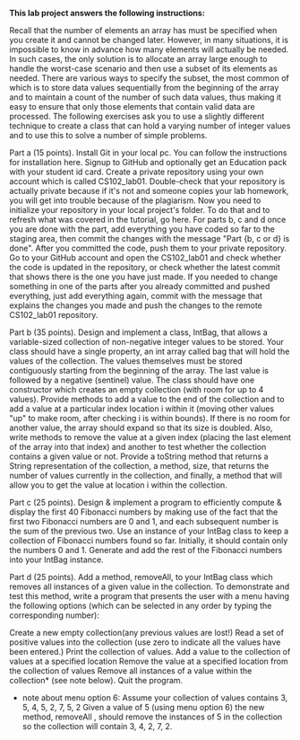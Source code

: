 **This lab project answers the following instructions:**

Recall that the number of elements an array has must be specified when you create it and cannot be changed later. However, in many situations, it is impossible to know in advance how many elements will actually be needed. In such cases, the only solution is to allocate an array large enough to handle the worst-case scenario and then use a subset of its elements as needed. There are various ways to specify the subset, the most common of which is to store data values sequentially from the beginning of the array and to maintain a count of the number of such data values, thus making it easy to ensure that only those elements that contain valid data are processed. The following exercises ask you to use a slightly different technique to create a class that can hold a varying number of integer values and to use this to solve a number of simple problems.

Part a (15 points). Install Git in your local pc. You can follow the instructions for installation here. Signup to GitHub and optionally get an Education pack with your student id card. Create a private repository using your own account which is called CS102_lab01. Double-check that your repository is actually private because if it's not and someone copies your lab homework, you will get into trouble because of the plagiarism. Now you need to initialize your repository in your local project's folder. To do that and to refresh what was covered in the tutorial, go here. For parts b, c and d once you are done with the part, add everything you have coded so far to the staging area, then commit the changes with the message "Part {b, c or d} is done". After you committed the code, push them to your private repository. Go to your GitHub account and open the CS102_lab01 and check whether the code is updated in the repository, or check whether the latest commit that shows there is the one you have just made. If you needed to change something in one of the parts after you already committed and pushed everything, just add everything again, commit with the message that explains the changes you made and push the changes to the remote CS102_lab01 repository.

Part b (35 points). Design and implement a class, IntBag, that allows a variable-sized collection of non-negative integer values to be stored. Your class should have a single property, an int array called bag that will hold the values of the collection. The values themselves must be stored contiguously starting from the beginning of the array. The last value is followed by a negative (sentinel) value. The class should have one constructor which creates an empty collection (with room for up to 4 values). Provide methods to add a value to the end of the collection and to add a value at a particular index location i within it (moving other values "up" to make room, after checking i is within bounds). If there is no room for another value, the array should expand so that its size is doubled. Also, write methods to remove the value at a given index (placing the last element of the array into that index) and another to test whether the collection contains a given value or not. Provide a toString method that returns a String representation of the collection, a method, size, that returns the number of values currently in the collection, and finally, a method that will allow you to get the value at location i within the collection.

Part c (25 points). Design & implement a program to efficiently compute & display the first 40 Fibonacci numbers by making use of the fact that the first two Fibonacci numbers are 0 and 1, and each subsequent number is the sum of the previous two. Use an instance of your IntBag class to keep a collection of Fibonacci numbers found so far. Initially, it should contain only the numbers 0 and 1. Generate and add the rest of the Fibonacci numbers into your IntBag instance.

Part d (25 points). Add a method, removeAll, to your IntBag class which removes all instances of a given value in the collection. To demonstrate and test this method, write a program that presents the user with a menu having the following options (which can be selected in any order by typing the corresponding number):

Create a new empty collection(any previous values are lost!)
Read a set of positive values into the collection (use zero to indicate all the values have been entered.)
Print the collection of values.
Add a value to the collection of values at a specified location
Remove the value at a specified location from the collection of values
Remove all instances of a value within the collection* (see note below).
Quit the program.
* note about menu option 6:
Assume your collection of values contains 3, 5, 4, 5, 2, 7, 5, 2
Given a value of 5 (using menu option 6) the new method, removeAll , should remove the instances of 5 in the collection so the collection will contain 3, 4, 2, 7, 2.
